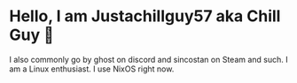 # Hello, I am Justachillguy57 aka Chill Guy :wave: 
I also commonly go by ghost on discord and sincostan on Steam and such. 
I am a Linux enthusiast. 
I use NixOS right now. 
